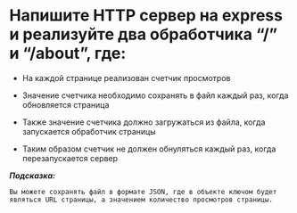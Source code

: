 # Напишите HTTP сервер на express и реализуйте два обработчика “/” и “/about”, где:

* На каждой странице реализован счетчик
просмотров

* Значение счетчика необходимо сохранять в файл
каждый раз, когда обновляется страница

* Также значение счетчика должно загружаться из
файла, когда запускается обработчик страницы

* Таким образом счетчик не должен обнуляться
каждый раз, когда перезапускается сервер


***Подсказка:***
```
Вы можете сохранять файл в формате JSON, где в объекте ключом будет являться URL страницы, а значением количество просмотров страницы.
```